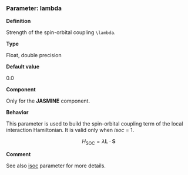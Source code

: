 ### Parameter: lambda

**Definition**

Strength of the spin-orbital coupling ``\lambda``.

**Type**

Float, double precision

**Default value**

0.0

**Component**

Only for the **JASMINE** component.

**Behavior**

This parameter is used to build the spin-orbital coupling term of the local interaction Hamiltonian. It is valid only when *isoc* = 1.

```math
H_{\text{SOC}} = \lambda \textbf{L} \cdot \textbf{S}
```

**Comment**

See also [isoc](p_isoc.md) parameter for more details.